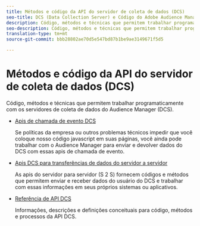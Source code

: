 ```yaml
---
title: Métodos e código da API do servidor de coleta de dados (DCS)
seo-title: DCS (Data Collection Server) e Código do Adobe Audience Manager (AAM)
description: Código, métodos e técnicas que permitem trabalhar programaticamente com os servidores de coleta de dados do Audience Manager (DCS).
seo-description: Código, métodos e técnicas que permitem trabalhar programaticamente com os servidores de coleta de dados do Audience Manager (DCS).
translation-type: tm+mt
source-git-commit: bbb28802ae70d5e547bd87b1be9ae3149671f5d5

---
```



# Métodos e código da API do servidor de coleta de dados (DCS)

Código, métodos e técnicas que permitem trabalhar programaticamente com os servidores de coleta de dados do Audience Manager (DCS).

* [Apis de chamada de evento DCS](/help/using/api/dcs-intro/dcs-event-calls/dcs-event-calls.md)

   Se políticas da empresa ou outros problemas técnicos impedir que você coloque nosso código javascript em suas páginas, você ainda pode trabalhar com o Audience Manager para enviar e devolver dados do DCS com essas apis de chamada de evento.

* [Apis DCS para transferências de dados do servidor a servidor](/help/using/api/dcs-intro/dcs-s2s/dcs-s2s.md)

   As apis do servidor para servidor (S 2 S) fornecem códigos e métodos que permitem enviar e receber dados do usuário do DCS e trabalhar com essas informações em seus próprios sistemas ou aplicativos.

* [Referência de API DCS](/help/using/api/dcs-intro/dcs-api-reference/dcs-api-methods.md)

   Informações, descrições e definições conceituais para código, métodos e processos da API DCS.